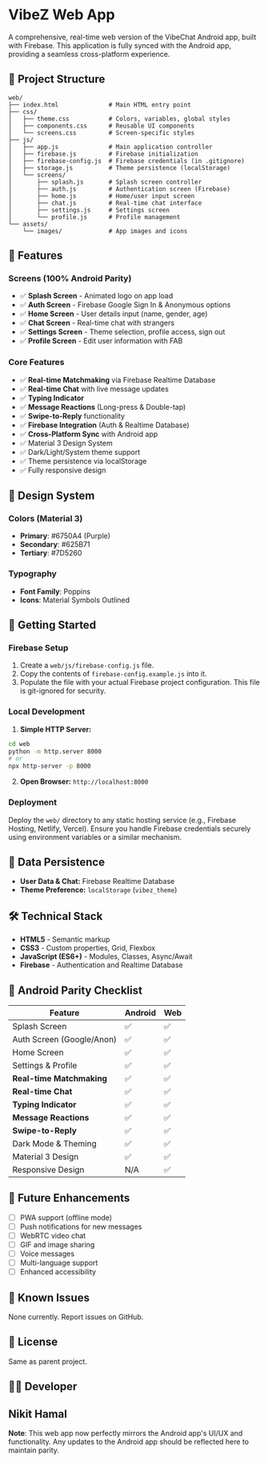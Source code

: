 # VibeZ Web App

A comprehensive, real-time web version of the VibeChat Android app, built with Firebase. This application is fully synced with the Android app, providing a seamless cross-platform experience.

## 📁 Project Structure

```
web/
├── index.html              # Main HTML entry point
├── css/
│   ├── theme.css           # Colors, variables, global styles
│   ├── components.css      # Reusable UI components
│   └── screens.css         # Screen-specific styles
├── js/
│   ├── app.js              # Main application controller
│   ├── firebase.js         # Firebase initialization
│   ├── firebase-config.js  # Firebase credentials (in .gitignore)
│   ├── storage.js          # Theme persistence (localStorage)
│   └── screens/
│       ├── splash.js       # Splash screen controller
│       ├── auth.js         # Authentication screen (Firebase)
│       ├── home.js         # Home/user input screen
│       ├── chat.js         # Real-time chat interface
│       ├── settings.js     # Settings screen
│       └── profile.js      # Profile management
└── assets/
    └── images/             # App images and icons
```

## 🎯 Features

### Screens (100% Android Parity)
- ✅ **Splash Screen** - Animated logo on app load
- ✅ **Auth Screen** - Firebase Google Sign In & Anonymous options
- ✅ **Home Screen** - User details input (name, gender, age)
- ✅ **Chat Screen** - Real-time chat with strangers
- ✅ **Settings Screen** - Theme selection, profile access, sign out
- ✅ **Profile Screen** - Edit user information with FAB

### Core Features
- ✅ **Real-time Matchmaking** via Firebase Realtime Database
- ✅ **Real-time Chat** with live message updates
- ✅ **Typing Indicator**
- ✅ **Message Reactions** (Long-press & Double-tap)
- ✅ **Swipe-to-Reply** functionality
- ✅ **Firebase Integration** (Auth & Realtime Database)
- ✅ **Cross-Platform Sync** with Android app
- ✅ Material 3 Design System
- ✅ Dark/Light/System theme support
- ✅ Theme persistence via localStorage
- ✅ Fully responsive design

## 🎨 Design System

### Colors (Material 3)
- **Primary**: #6750A4 (Purple)
- **Secondary**: #625B71
- **Tertiary**: #7D5260

### Typography
- **Font Family**: Poppins
- **Icons**: Material Symbols Outlined

## 🚀 Getting Started

### Firebase Setup
1.  Create a `web/js/firebase-config.js` file.
2.  Copy the contents of `firebase-config.example.js` into it.
3.  Populate the file with your actual Firebase project configuration. This file is git-ignored for security.

### Local Development
1.  **Simple HTTP Server:**
   ```bash
   cd web
   python -m http.server 8000
   # or
   npx http-server -p 8000
   ```
2.  **Open Browser:** `http://localhost:8000`

### Deployment
Deploy the `web/` directory to any static hosting service (e.g., Firebase Hosting, Netlify, Vercel). Ensure you handle Firebase credentials securely using environment variables or a similar mechanism.

## 💾 Data Persistence
- **User Data & Chat:** Firebase Realtime Database
- **Theme Preference:** `localStorage` (`vibez_theme`)

## 🛠️ Technical Stack
- **HTML5** - Semantic markup
- **CSS3** - Custom properties, Grid, Flexbox
- **JavaScript (ES6+)** - Modules, Classes, Async/Await
- **Firebase** - Authentication and Realtime Database

## 🎯 Android Parity Checklist

| Feature | Android | Web |
|---|---|---|
| Splash Screen | ✅ | ✅ |
| Auth Screen (Google/Anon) | ✅ | ✅ |
| Home Screen | ✅ | ✅ |
| Settings & Profile | ✅ | ✅ |
| **Real-time Matchmaking** | ✅ | ✅ |
| **Real-time Chat** | ✅ | ✅ |
| **Typing Indicator** | ✅ | ✅ |
| **Message Reactions** | ✅ | ✅ |
| **Swipe-to-Reply** | ✅ | ✅ |
| Dark Mode & Theming | ✅ | ✅ |
| Material 3 Design | ✅ | ✅ |
| Responsive Design | N/A | ✅ |

## 🔮 Future Enhancements
- [ ] PWA support (offline mode)
- [ ] Push notifications for new messages
- [ ] WebRTC video chat
- [ ] GIF and image sharing
- [ ] Voice messages
- [ ] Multi-language support
- [ ] Enhanced accessibility

## 🐛 Known Issues
None currently. Report issues on GitHub.

## 📄 License
Same as parent project.

## 👨‍💻 Developer
Nikit Hamal
---
**Note**: This web app now perfectly mirrors the Android app's UI/UX and functionality. Any updates to the Android app should be reflected here to maintain parity.